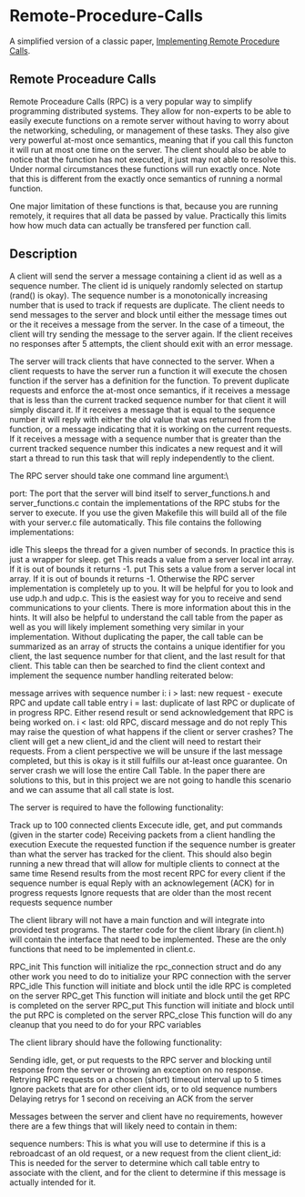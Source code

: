 # Remote-Procedure-Calls

A simplified version of a classic paper, [Implementing Remote Procedure Calls](https://web.eecs.umich.edu/~mosharaf/Readings/RPC.pdf).

## Remote Proceadure Calls
Remote Proceadure Calls (RPC) is a very popular way to simplify programming distributed systems. They allow for non-experts to be able to easily execute functions on a remote server without having to worry about the networking, scheduling, or management of these tasks. They also give very powerful at-most once semantics, meaning that if you call this functon it will run at most one time on the server. The client should also be able to notice that the function has not executed, it just may not able to resolve this. Under normal circumstances these functions will run exactly once. Note that this is different from the exactly once semantics of running a normal function.

One major limitation of these functions is that, because you are running remotely, it requires that all data be passed by value. Practically this limits how how much data can actually be transfered per function call.

## Description
A client will send the server a message containing a client id as well as a sequence number. The client id is uniquely randomly selected on startup (rand() is okay). The sequence number is a monotonically increasing number that is used to track if requests are duplicate. The client needs to send messages to the server and block until either the message times out or the it receives a message from the server. In the case of a timeout, the client will try sending the message to the server again. If the client receives no responses after 5 attempts, the client should exit with an error message.

The server will track clients that have connected to the server. When a client requests to have the server run a function it will execute the chosen function if the server has a definition for the function. To prevent duplicate requests and enforce the at-most once semantics, if it receives a message that is less than the current tracked sequence number for that client it will simply discard it. If it receives a message that is equal to the sequence number it will reply with either the old value that was returned from the function, or a message indicating that it is working on the current requests. If it receives a message with a sequence number that is greater than the current tracked sequence number this indicates a new request and it will start a thread to run this task that will reply independently to the client.

 

The RPC server should take one command line argument:\

port: The port that the server will bind itself to
server_functions.h and server_functions.c contain the implementations of the RPC stubs for the server to execute. If you use the given Makefile this will build all of the file with your server.c file automatically. This file contains the following implementations:

idle
This sleeps the thread for a given number of seconds. In practice this is just a wrapper for sleep.
get
This reads a value from a server local int array. If it is out of bounds it returns -1.
put
This sets a value from a server local int array. If it is out of bounds it returns -1.
Otherwise the RPC server implementation is completely up to you. It will be helpful for you to look and use udp.h and udp.c. This is the easiest way for you to receive and send communications to your clients. There is more information about this in the hints. It will also be helpful to understand the call table from the paper as well as you will likely implement something very similar in your implementation. Without duplicating the paper, the call table can be summarized as an array of structs the contains a unique identifier for you client, the last sequence number for that client, and the last result for that client. This table can then be searched to find the client context and implement the sequence number handling reiterated below:

message arrives with sequence number i:
i > last: new request - execute RPC and update call table entry
i = last: duplicate of last RPC or duplicate of in progress RPC. Either resend result or send acknowledgement that RPC is being worked on.
i < last: old RPC, discard message and do not reply
This may raise the question of what happens if the client or server crashes? The client will get a new client_id and the client will need to restart their requests. From a client perspective we will be unsure if the last message completed, but this is okay is it still fulfills our at-least once guarantee. On server crash we will lose the entire Call Table. In the paper there are solutions to this, but in this project we are not going to handle this scenario and we can assume that all call state is lost.

 

The server is required to have the following functionality:

Track up to 100 connected clients
Excecute idle, get, and put commands (given in the starter code)
Receiving packets from a client handling the execution
Execute the requested function if the sequence number is greater than what the server has tracked for the client. This should also begin running a new thread that will allow for multiple clients to connect at the same time
Resend results from the most recent RPC for every client if the sequence number is equal
Reply with an acknowlegement (ACK) for in progress requests
Ignore requests that are older than the most recent requests sequence number 
 

 

The client library will not have a main function and will integrate into provided test programs. The starter code for the client library (in client.h) will contain the interface that need to be implemented. These are the only functions that need to be implemented in client.c. 

RPC_init
This function will initialize the rpc_connection struct and do any other work you need to do to initialize your RPC connection with the server
RPC_idle
This function will initiate and block until the idle RPC is completed on the server
RPC_get
This function will  initiate and block until the get RPC is completed on the server
RPC_put
This function will  initiate and block until the put RPC is completed on the server
RPC_close
This function will do any cleanup that you need to do for your RPC variables
 

The client library should have the following functionality:

Sending idle, get, or put requests to the RPC server and blocking until response from the server or throwing an exception on no response.
Retrying RPC requests on a chosen (short) timeout interval up to 5 times
Ignore packets that are for other client ids, or to old sequence numbers
Delaying retrys for 1 second on receiving an ACK from the server
 

Messages between the server and client have no requirements, however there are a few things that will likely need to contain in them:

 sequence numbers: This is what you will use to determine if this is a rebroadcast of an old request, or a new request from the client
client_id: This is needed for the server to determine which call table entry to associate with the client, and for the client to determine if this message is actually intended for it.
